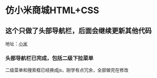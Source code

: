 # 仿小米商城HTML+CSS 
## 这个只做了头部导航栏，后面会继续更新其他代码 
地址：[小米](www.mi.com)
### 头部导航栏已完成，包括二级下拉菜单
二级菜单和搜索框已经换成js，刚学有点冗余，全部做完在修改
